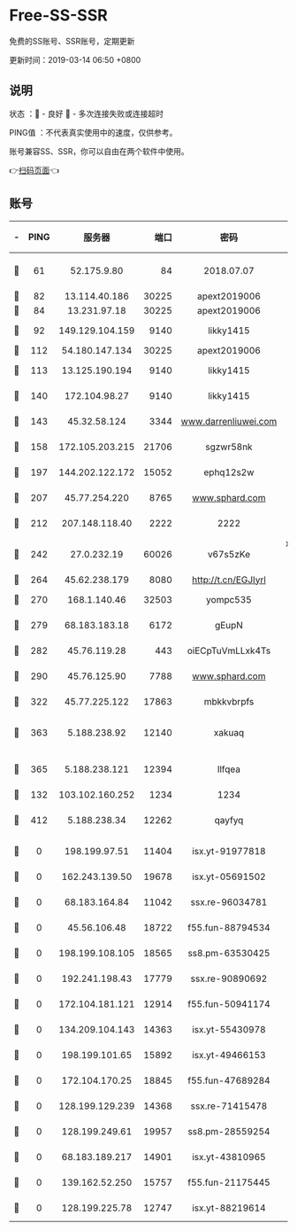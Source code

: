 # Free-SS-SSR

免费的SS账号、SSR账号，定期更新

更新时间：2019-03-14 06:50 +0800

## 说明

状态     ：🙂 - 良好 🙁 - 多次连接失败或连接超时

PING值   ：不代表真实使用中的速度，仅供参考。

账号兼容SS、SSR，你可以自由在两个软件中使用。

👉[扫码页面](https://liesauer.github.io/Free-SS-SSR/)👈

## 账号

|-|PING|服务器|端口|密码|加密方式|区域|
|:----:|:----:|:-----:|-----:|:----:|:----:|:----:|
|🙂|61|52.175.9.80|84|2018.07.07|chacha20-ietf-poly1305|HK|
|🙂|82|13.114.40.186|30225|apext2019006|chacha20|JP|
|🙂|84|13.231.97.18|30225|apext2019006|chacha20|JP|
|🙂|92|149.129.104.159|9140|likky1415|aes-256-cfb|HK|
|🙂|112|54.180.147.134|30225|apext2019006|chacha20|KR|
|🙂|113|13.125.190.194|9140|likky1415|aes-256-cfb|KR|
|🙂|140|172.104.98.27|9140|likky1415|aes-256-cfb|JP|
|🙂|143|45.32.58.124|3344|www.darrenliuwei.com|aes-256-cfb|JP|
|🙂|158|172.105.203.215|21706|sgzwr58nk|aes-256-cfb|JP|
|🙂|197|144.202.122.172|15052|ephq12s2w|aes-256-cfb|US|
|🙂|207|45.77.254.220|8765|www.sphard.com|aes-256-cfb|SG|
|🙂|212|207.148.118.40|2222|2222|aes-256-cfb|SG|
|🙂|242|27.0.232.19|60026|v67s5zKe|xchacha20-ietf-poly1305|HK|
|🙂|264|45.62.238.179|8080|http://t.cn/EGJIyrl|rc4-md5|CA|
|🙂|270|168.1.140.46|32503|yompc535|aes-256-cfb|AU|
|🙂|279|68.183.183.18|6172|gEupN|aes-256-cfb|SG|
|🙂|282|45.76.119.28|443|oiECpTuVmLLxk4Ts|aes-256-cfb|AU|
|🙂|290|45.76.125.90|7788|www.sphard.com|aes-256-cfb|AU|
|🙂|322|45.77.225.122|17863|mbkkvbrpfs|aes-256-cfb|GB|
|🙂|363|5.188.238.92|12140|xakuaq|chacha20-ietf-poly1305|BR|
|🙂|365|5.188.238.121|12394|llfqea|chacha20-ietf-poly1305|BR|
|🙂|132|103.102.160.252|1234|1234|rc4-md5|JP|
|🙂|412|5.188.238.34|12262|qayfyq|chacha20-ietf-poly1305|BR|
|🙁|0|198.199.97.51|11404|isx.yt-91977818|aes-256-cfb|US|
|🙁|0|162.243.139.50|19678|isx.yt-05691502|aes-256-cfb|US|
|🙁|0|68.183.164.84|11042|ssx.re-96034781|aes-256-cfb|US|
|🙁|0|45.56.106.48|18722|f55.fun-88794534|aes-256-cfb|US|
|🙁|0|198.199.108.105|18565|ss8.pm-63530425|aes-256-cfb|US|
|🙁|0|192.241.198.43|17779|ssx.re-90890692|aes-256-cfb|US|
|🙁|0|172.104.181.121|12914|f55.fun-50941174|aes-256-cfb|SG|
|🙁|0|134.209.104.143|14363|isx.yt-55430978|aes-256-cfb|SG|
|🙁|0|198.199.101.65|15892|isx.yt-49466153|aes-256-cfb|US|
|🙁|0|172.104.170.25|18845|f55.fun-47689284|aes-256-cfb|SG|
|🙁|0|128.199.129.239|14368|ssx.re-71415478|aes-256-cfb|SG|
|🙁|0|128.199.249.61|19957|ss8.pm-28559254|aes-256-cfb|SG|
|🙁|0|68.183.189.217|14901|isx.yt-43810965|aes-256-cfb|SG|
|🙁|0|139.162.52.250|15757|f55.fun-21175445|aes-256-cfb|SG|
|🙁|0|128.199.225.78|12747|isx.yt-88219614|aes-256-cfb|SG|
